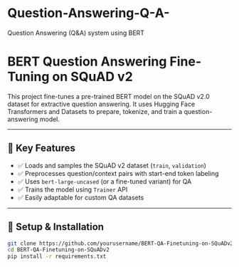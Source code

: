 # Question-Answering-Q-A-
Question Answering (Q&amp;A) system using BERT 
# BERT Question Answering Fine-Tuning on SQuAD v2

This project fine-tunes a pre-trained BERT model on the SQuAD v2.0 dataset for extractive question answering. It uses Hugging Face Transformers and Datasets to prepare, tokenize, and train a question-answering model.

---

## 📌 Key Features

- ✅ Loads and samples the SQuAD v2 dataset (`train`, `validation`)
- ✅ Preprocesses question/context pairs with start-end token labeling
- ✅ Uses `bert-large-uncased` (or a fine-tuned variant) for QA
- ✅ Trains the model using `Trainer` API
- ✅ Easily adaptable for custom QA datasets

---

## 🔧 Setup & Installation

```bash
git clone https://github.com/yourusername/BERT-QA-Finetuning-on-SQuADv2.git
cd BERT-QA-Finetuning-on-SQuADv2
pip install -r requirements.txt
